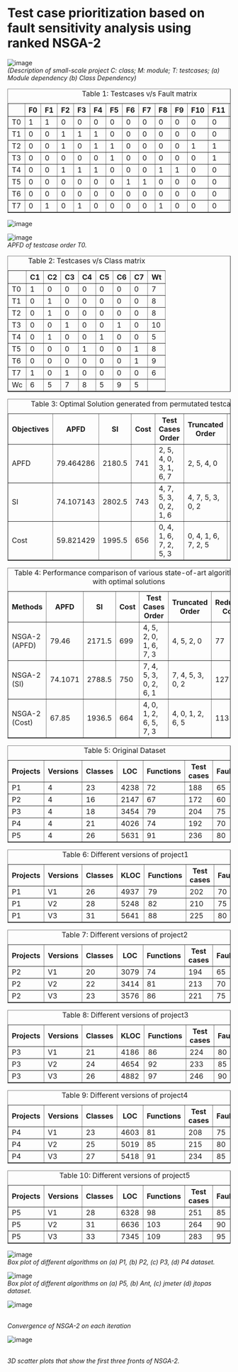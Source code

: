 # Test case prioritization based on fault sensitivity analysis using ranked NSGA-2

![image](https://github.com/CodeReformer/MOTCP/assets/156921147/443e69dd-4865-4288-80d7-82de9d49dbf5)
<br><i>(Description of small-scale project C: class; M: module; T: testcases; (a) Module dependency (b) Class Dependency)</i>

<table border="1">
  <caption>Table 1: Testcases v/s Fault matrix</caption>
  <tr>
    <th></th>
    <th>F0</th>
    <th>F1</th>
    <th>F2</th>
    <th>F3</th>
    <th>F4</th>
    <th>F5</th>
    <th>F6</th>
    <th>F7</th>
    <th>F8</th>
    <th>F9</th>
    <th>F10</th>
    <th>F11</th>
    <th>F12</th>
    <th>F13</th>
  </tr>
  <tr>
    <td>T0</td>
    <td>1</td>
    <td>1</td>
    <td>0</td>
    <td>0</td>
    <td>0</td>
    <td>0</td>
    <td>0</td>
    <td>0</td>
    <td>0</td>
    <td>0</td>
    <td>0</td>
    <td>0</td>
    <td>0</td>
    <td>0</td>
  </tr>
  <tr>
    <td>T1</td>
    <td>0</td>
    <td>0</td>
    <td>1</td>
    <td>1</td>
    <td>1</td>
    <td>0</td>
    <td>0</td>
    <td>0</td>
    <td>0</td>
    <td>0</td>
    <td>0</td>
    <td>0</td>
    <td>0</td>
    <td>0</td>
  </tr>
  <tr>
    <td>T2</td>
    <td>0</td>
    <td>0</td>
    <td>1</td>
    <td>0</td>
    <td>1</td>
    <td>1</td>
    <td>0</td>
    <td>0</td>
    <td>0</td>
    <td>0</td>
    <td>1</td>
    <td>1</td>
    <td>0</td>
    <td>0</td>
  </tr>
  <tr>
    <td>T3</td>
    <td>0</td>
    <td>0</td>
    <td>0</td>
    <td>0</td>
    <td>0</td>
    <td>1</td>
    <td>0</td>
    <td>0</td>
    <td>0</td>
    <td>0</td>
    <td>0</td>
    <td>1</td>
    <td>0</td>
    <td>0</td>
  </tr>
  <tr>
    <td>T4</td>
    <td>0</td>
    <td>0</td>
    <td>1</td>
    <td>1</td>
    <td>1</td>
    <td>0</td>
    <td>0</td>
    <td>0</td>
    <td>1</td>
    <td>1</td>
    <td>0</td>
    <td>0</td>
    <td>0</td>
    <td>0</td>
  </tr>
  <tr>
    <td>T5</td>
    <td>0</td>
    <td>0</td>
    <td>0</td>
    <td>0</td>
    <td>0</td>
    <td>0</td>
    <td>1</td>
    <td>1</td>
    <td>0</td>
    <td>0</td>
    <td>0</td>
    <td>0</td>
    <td>1</td>
    <td>1</td>
  </tr>
  <tr>
    <td>T6</td>
    <td>0</td>
    <td>0</td>
    <td>0</td>
    <td>0</td>
    <td>0</td>
    <td>0</td>
    <td>0</td>
    <td>0</td>
    <td>0</td>
    <td>0</td>
    <td>0</td>
    <td>0</td>
    <td>1</td>
    <td>1</td>
  </tr>
  <tr>
    <td>T7</td>
    <td>0</td>
    <td>1</td>
    <td>0</td>
    <td>1</td>
    <td>0</td>
    <td>0</td>
    <td>0</td>
    <td>0</td>
    <td>1</td>
    <td>0</td>
    <td>0</td>
    <td>0</td>
    <td>1</td>
    <td>1</td>
  </tr>
</table>

![image](https://github.com/CodeReformer/MOTCP/assets/156921147/1b5c30f1-71cb-4153-b4c0-e404e977f2eb)


![image](https://github.com/CodeReformer/MOTCP/assets/156921147/869feba2-40d6-4d1c-81e0-d789be17356d)
<br><i>APFD of testcase order T0.</i>



<table border="1">
  <caption>Table 2: Testcases v/s Class matrix</caption>
  <tr>
    <th></th>
    <th>C1</th>
    <th>C2</th>
    <th>C3</th>
    <th>C4</th>
    <th>C5</th>
    <th>C6</th>
    <th>C7</th>
    <th>Wt</th>
  </tr>
  <tr>
    <td>T0</td>
    <td>1</td>
    <td>0</td>
    <td>0</td>
    <td>0</td>
    <td>0</td>
    <td>0</td>
    <td>0</td>
    <td>7</td>
  </tr>
  <tr>
    <td>T1</td>
    <td>0</td>
    <td>1</td>
    <td>0</td>
    <td>0</td>
    <td>0</td>
    <td>0</td>
    <td>0</td>
    <td>8</td>
  </tr>
  <tr>
    <td>T2</td>
    <td>0</td>
    <td>1</td>
    <td>0</td>
    <td>0</td>
    <td>0</td>
    <td>0</td>
    <td>0</td>
    <td>8</td>
  </tr>
  <tr>
    <td>T3</td>
    <td>0</td>
    <td>0</td>
    <td>1</td>
    <td>0</td>
    <td>0</td>
    <td>1</td>
    <td>0</td>
    <td>10</td>
  </tr>
  <tr>
    <td>T4</td>
    <td>0</td>
    <td>1</td>
    <td>0</td>
    <td>0</td>
    <td>1</td>
    <td>0</td>
    <td>0</td>
    <td>5</td>
  </tr>
  <tr>
    <td>T5</td>
    <td>0</td>
    <td>0</td>
    <td>0</td>
    <td>1</td>
    <td>0</td>
    <td>0</td>
    <td>1</td>
    <td>8</td>
  </tr>
  <tr>
    <td>T6</td>
    <td>0</td>
    <td>0</td>
    <td>0</td>
    <td>0</td>
    <td>0</td>
    <td>0</td>
    <td>1</td>
    <td>9</td>
  </tr>
  <tr>
    <td>T7</td>
    <td>1</td>
    <td>0</td>
    <td>1</td>
    <td>0</td>
    <td>0</td>
    <td>0</td>
    <td>0</td>
    <td>6</td>
  </tr>
  <tr>
    <td>Wc</td>
    <td>6</td>
    <td>5</td>
    <td>7</td>
    <td>8</td>
    <td>5</td>
    <td>9</td>
    <td>5</td>
    <td></td>
  </tr>
</table>



<table border="1">
  <caption>Table 3: Optimal Solution generated from permutated testcases</caption>
  <tr>
    <th>Objectives</th>
    <th>APFD</th>
    <th>SI</th>
    <th>Cost</th>
    <th>Test Cases Order</th>
    <th>Truncated Order</th>
    <th>Reduced Cost</th>
  </tr>
  <tr>
    <td>APFD</td>
    <td>79.464286</td>
    <td>2180.5</td>
    <td>741</td>
    <td>2, 5, 4, 0, 3, 1, 6, 7</td>
    <td>2, 5, 4, 0</td>
    <td>77</td>
  </tr>
  <tr>
    <td>SI</td>
    <td>74.107143</td>
    <td>2802.5</td>
    <td>743</td>
    <td>4, 7, 5, 3, 0, 2, 1, 6</td>
    <td>4, 7, 5, 3, 0, 2</td>
    <td>127</td>
  </tr>
  <tr>
    <td>Cost</td>
    <td>59.821429</td>
    <td>1995.5</td>
    <td>656</td>
    <td>0, 4, 1, 6, 7, 2, 5, 3</td>
    <td>0, 4, 1, 6, 7, 2, 5</td>
    <td>134</td>
  </tr>
</table>



<table border="1">
  <caption>Table 4: Performance comparison of various state-of-art algorithms with optimal solutions</caption>
  <tr>
    <th>Methods</th>
    <th>APFD</th>
    <th>SI</th>
    <th>Cost</th>
    <th>Test Cases Order</th>
    <th>Truncated Order</th>
    <th>Reduced Cost</th>
  </tr>
  <tr>
    <td>NSGA-2 (APFD)</td>
    <td>79.46</td>
    <td>2171.5</td>
    <td>699</td>
    <td>4, 5, 2, 0, 1, 6, 7, 3</td>
    <td>4, 5, 2, 0</td>
    <td>77</td>
  </tr>
  <tr>
    <td>NSGA-2 (SI)</td>
    <td>74.1071</td>
    <td>2788.5</td>
    <td>750</td>
    <td>7, 4, 5, 3, 0, 2, 6, 1</td>
    <td>7, 4, 5, 3, 0, 2</td>
    <td>127</td>
  </tr>
  <tr>
    <td>NSGA-2 (Cost)</td>
    <td>67.85</td>
    <td>1936.5</td>
    <td>664</td>
    <td>4, 0, 1, 2, 6, 5, 7, 3</td>
    <td>4, 0, 1, 2, 6, 5</td>
    <td>113</td>
  </tr>
</table>





<table border="1">
  <caption>Table 5: Original Dataset</caption>
  <tr>
    <th>Projects</th>
    <th>Versions</th>
    <th>Classes</th>
    <th>LOC</th>
    <th>Functions</th>
    <th>Test cases</th>
    <th>Faults</th>
  </tr>
  <tr>
    <td>P1</td>
    <td>4</td>
    <td>23</td>
    <td>4238</td>
    <td>72</td>
    <td>188</td>
    <td>65</td>
  </tr>
  <tr>
    <td>P2</td>
    <td>4</td>
    <td>16</td>
    <td>2147</td>
    <td>67</td>
    <td>172</td>
    <td>60</td>
  </tr>
  <tr>
    <td>P3</td>
    <td>4</td>
    <td>18</td>
    <td>3454</td>
    <td>79</td>
    <td>204</td>
    <td>75</td>
  </tr>
  <tr>
    <td>P4</td>
    <td>4</td>
    <td>21</td>
    <td>4026</td>
    <td>74</td>
    <td>192</td>
    <td>70</td>
  </tr>
  <tr>
    <td>P5</td>
    <td>4</td>
    <td>26</td>
    <td>5631</td>
    <td>91</td>
    <td>236</td>
    <td>80</td>
  </tr>
</table>

<table border="1">
  <caption>Table 6: Different versions of project1</caption>
  <tr>
    <th>Projects</th>
    <th>Versions</th>
    <th>Classes</th>
    <th>KLOC</th>
    <th>Functions</th>
    <th>Test cases</th>
    <th>Faults</th>
  </tr>
  <tr>
    <td>P1</td>
    <td>V1</td>
    <td>26</td>
    <td>4937</td>
    <td>79</td>
    <td>202</td>
    <td>70</td>
  </tr>
  <tr>
    <td>P1</td>
    <td>V2</td>
    <td>28</td>
    <td>5248</td>
    <td>82</td>
    <td>210</td>
    <td>75</td>
  </tr>
  <tr>
    <td>P1</td>
    <td>V3</td>
    <td>31</td>
    <td>5641</td>
    <td>88</td>
    <td>225</td>
    <td>80</td>
  </tr>
</table>

<table border="1">
  <caption>Table 7: Different versions of project2</caption>
  <tr>
    <th>Projects</th>
    <th>Versions</th>
    <th>Classes</th>
    <th>LOC</th>
    <th>Functions</th>
    <th>Test cases</th>
    <th>Faults</th>
  </tr>
  <tr>
    <td>P2</td>
    <td>V1</td>
    <td>20</td>
    <td>3079</td>
    <td>74</td>
    <td>194</td>
    <td>65</td>
  </tr>
  <tr>
    <td>P2</td>
    <td>V2</td>
    <td>22</td>
    <td>3414</td>
    <td>81</td>
    <td>213</td>
    <td>70</td>
  </tr>
  <tr>
    <td>P2</td>
    <td>V3</td>
    <td>23</td>
    <td>3576</td>
    <td>86</td>
    <td>221</td>
    <td>75</td>
  </tr>
</table>

<table border="1">
  <caption>Table 8: Different versions of project3</caption>
  <tr>
    <th>Projects</th>
    <th>Versions</th>
    <th>Classes</th>
    <th>KLOC</th>
    <th>Functions</th>
    <th>Test cases</th>
    <th>Faults</th>
  </tr>
  <tr>
    <td>P3</td>
    <td>V1</td>
    <td>21</td>
    <td>4186</td>
    <td>86</td>
    <td>224</td>
    <td>80</td>
  </tr>
  <tr>
    <td>P3</td>
    <td>V2</td>
    <td>24</td>
    <td>4654</td>
    <td>92</td>
    <td>233</td>
    <td>85</td>
  </tr>
  <tr>
    <td>P3</td>
    <td>V3</td>
    <td>26</td>
    <td>4882</td>
    <td>97</td>
    <td>246</td>
    <td>90</td>
  </tr>
</table>

<table border="1">
  <caption>Table 9: Different versions of project4</caption>
  <tr>
    <th>Projects</th>
    <th>Versions</th>
    <th>Classes</th>
    <th>LOC</th>
    <th>Functions</th>
    <th>Test cases</th>
    <th>Faults</th>
  </tr>
  <tr>
    <td>P4</td>
    <td>V1</td>
    <td>23</td>
    <td>4603</td>
    <td>81</td>
    <td>208</td>
    <td>75</td>
  </tr>
  <tr>
    <td>P4</td>
    <td>V2</td>
    <td>25</td>
    <td>5019</td>
    <td>85</td>
    <td>215</td>
    <td>80</td>
  </tr>
  <tr>
    <td>P4</td>
    <td>V3</td>
    <td>27</td>
    <td>5418</td>
    <td>91</td>
    <td>234</td>
    <td>85</td>
  </tr>
</table>

<table border="1">
  <caption>Table 10: Different versions of project5</caption>
  <tr>
    <th>Projects</th>
    <th>Versions</th>
    <th>Classes</th>
    <th>LOC</th>
    <th>Functions</th>
    <th>Test cases</th>
    <th>Faults</th>
  </tr>
  <tr>
    <td>P5</td>
    <td>V1</td>
    <td>28</td>
    <td>6328</td>
    <td>98</td>
    <td>251</td>
    <td>85</td>
  </tr>
  <tr>
    <td>P5</td>
    <td>V2</td>
    <td>31</td>
    <td>6636</td>
    <td>103</td>
    <td>264</td>
    <td>90</td>
  </tr>
  <tr>
    <td>P5</td>
    <td>V3</td>
    <td>33</td>
    <td>7345</td>
    <td>109</td>
    <td>283</td>
    <td>95</td>
  </tr>
</table>






![image](https://github.com/CodeReformer/MOTCP/assets/156921147/7bb7c9f6-78b9-43c5-8d84-7828235b6dca)
<br><i>Box plot of different algorithms on (a) P1, (b) P2, (c) P3, (d) P4 dataset.</i>


![image](https://github.com/CodeReformer/MOTCP/assets/156921147/34e6fae5-b82e-4495-a552-5a589901c7b2)
<br><i>Box plot of different algorithms on (a) P5, (b) Ant, (c) jmeter  (d) jtopas dataset.</i>





![image](https://github.com/CodeReformer/MOTCP/assets/156921147/1ba3073e-a271-4419-855b-ccdadd1d5917)

<br><i>Convergence of NSGA-2 on each iteration</i>

![image](https://github.com/CodeReformer/MOTCP/assets/156921147/64000482-a69e-473c-9651-250216879ae7)

<br><i>3D scatter plots that show the first three fronts of NSGA-2.</i>







